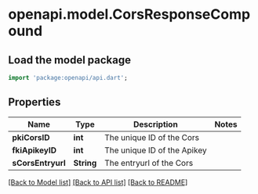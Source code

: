 # openapi.model.CorsResponseCompound

## Load the model package
```dart
import 'package:openapi/api.dart';
```

## Properties
Name | Type | Description | Notes
------------ | ------------- | ------------- | -------------
**pkiCorsID** | **int** | The unique ID of the Cors | 
**fkiApikeyID** | **int** | The unique ID of the Apikey | 
**sCorsEntryurl** | **String** | The entryurl of the Cors | 

[[Back to Model list]](../README.md#documentation-for-models) [[Back to API list]](../README.md#documentation-for-api-endpoints) [[Back to README]](../README.md)


